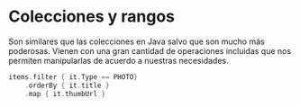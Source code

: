 # Colecciones y rangos

Son similares que las colecciones en Java salvo que son mucho más poderosas. Vienen con una gran cantidad de operaciones incluidas que nos permiten manipularlas de acuerdo a nuestras necesidades.

```kotlin
items.filter { it.Type == PHOTO}
    .orderBy { it.title }
    .map { it.thumbUrl }
```